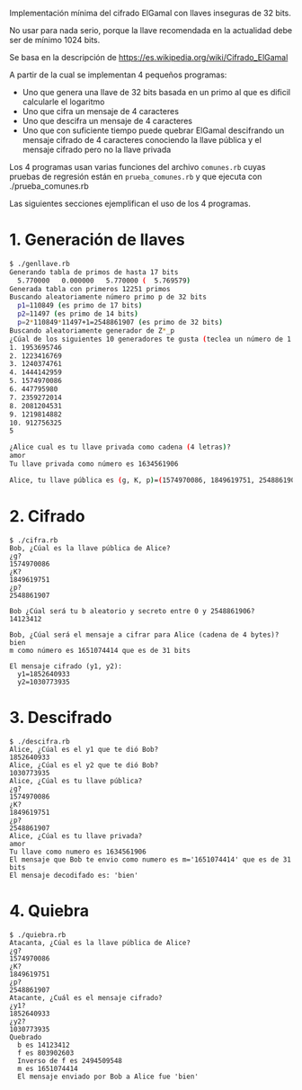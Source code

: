 Implementación mínima del cifrado ElGamal con llaves inseguras de 32 bits.


No usar para nada serio, porque la llave recomendada en la actualidad
debe ser de mínimo 1024 bits.

Se basa en la descripción de <https://es.wikipedia.org/wiki/Cifrado_ElGamal>

A partir de la cual se implementan 4 pequeños programas:

* Uno que genera una llave de 32 bits basada en un primo al que es dificil calcularle el logaritmo
* Uno que cifra un mensaje de 4 caracteres
* Uno que descifra un mensaje de 4 caracteres
* Uno que con suficiente tiempo puede quebrar ElGamal descifrando un mensaje cifrado de 4 caracteres
   conociendo la llave pública y el mensaje cifrado pero no la llave privada

Los 4 programas usan varias funciones del archivo `comunes.rb`
cuyas pruebas de regresión están en `prueba_comunes.rb` y que
ejecuta con 
      ./prueba_comunes.rb

Las siguientes secciones ejemplifican el uso de los 4 programas.

# 1. Generación de llaves

```sh
$ ./genllave.rb
Generando tabla de primos de hasta 17 bits
  5.770000   0.000000   5.770000 (  5.769579)
Generada tabla con primeros 12251 primos 
Buscando aleatoriamente número primo p de 32 bits
  p1=110849 (es primo de 17 bits)
  p2=11497 (es primo de 14 bits)
  p=2*110849*11497+1=2548861907 (es primo de 32 bits)
Buscando aleatoriamente generador de Z*_p
¿Cúal de los siguientes 10 generadores te gusta (teclea un número de 1 a 10)?
1. 1953695746
2. 1223416769
3. 1240374761
4. 1444142959
5. 1574970086
6. 447795980
7. 2359272014
8. 2081204531
9. 1219814882
10. 912756325
5

¿Alice cual es tu llave privada como cadena (4 letras)?
amor
Tu llave privada como número es 1634561906

Alice, tu llave pública es (g, K, p)=(1574970086, 1849619751, 2548861907)
```

# 2. Cifrado

```
$ ./cifra.rb
Bob, ¿Cúal es la llave pública de Alice?
¿g? 
1574970086
¿K? 
1849619751
¿p? 
2548861907

Bob ¿Cúal será tu b aleatorio y secreto entre 0 y 2548861906?
14123412

Bob, ¿Cúal será el mensaje a cifrar para Alice (cadena de 4 bytes)?
bien
m como número es 1651074414 que es de 31 bits

El mensaje cifrado (y1, y2):
  y1=1852640933
  y2=1030773935
```

# 3. Descifrado

```
$ ./descifra.rb
Alice, ¿Cúal es el y1 que te dió Bob?
1852640933
Alice, ¿Cúal es el y2 que te dió Bob?
1030773935
Alice, ¿Cúal es tu llave pública?
¿g? 
1574970086
¿K? 
1849619751
¿p? 
2548861907
Alice, ¿Cúal es tu llave privada?
amor
Tu llave como numero es 1634561906
El mensaje que Bob te envio como numero es m='1651074414' que es de 31 bits
El mensaje decodifado es: 'bien'
```

# 4. Quiebra 

```
$ ./quiebra.rb
Atacanta, ¿Cúal es la llave pública de Alice?
¿g?
1574970086
¿K?
1849619751
¿p?
2548861907
Atacante, ¿Cuál es el mensaje cifrado?
¿y1?
1852640933      
¿y2?
1030773935
Quebrado
  b es 14123412
  f es 803902603
  Inverso de f es 2494509548
  m es 1651074414
  El mensaje enviado por Bob a Alice fue 'bien'
```

